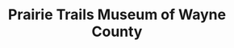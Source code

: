 ---
layout: repo
title: "Prairie Trails Museum of Wayne County"
id: 11837
permalink: repos/11837/
---